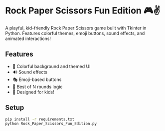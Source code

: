 # Rock Paper Scissors Fun Edition 🎮✌️

A playful, kid-friendly Rock Paper Scissors game built with Tkinter in Python. Features colorful themes, emoji buttons, sound effects, and animated interactions!

## Features
- 🎨 Colorful background and themed UI
- 🔊 Sound effects
- 🎭 Emoji-based buttons
- 🧠 Best of N rounds logic
- 🧒 Designed for kids!

## Setup
```bash
pip install -r requirements.txt
python Rock_Paper_Scissors_Fun_Edition.py

